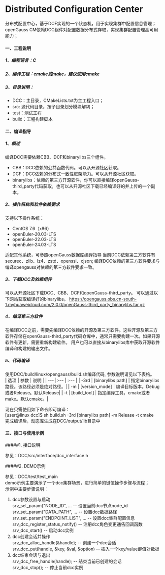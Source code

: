 # Distributed Configuration Center
分布式配置中心，基于DCF实现的一个状态机，用于实现集群中配置信息管理；
openGauss CM依赖DCC组件对配置数据分布式存取，实现集群配置管理高可用能力；

#### 一、工程说明
##### 1、编程语言：C
##### 2、编译工程：cmake或make，建议使用cmake
##### 3、目录说明：
-   DCC：主目录，CMakeLists.txt为主工程入口；
-   src: 源代码目录，按子目录划分模块解耦；
-   test：测试工程
-   build：工程构建脚本

#### 二、编译指导
##### 1、概述
编译DCC需要依赖CBB、DCF和binarylibs三个组件。
-   CBB：DCC依赖的公共函数代码。可以从开源社区获取。
-   DCF：DCC依赖的分布式一致性框架能力。可以从开源社区获取。
-   binarylibs：依赖的第三方开源软件，你可以直接编译openGauss-third_party代码获取，也可以从开源社区下载已经编译好的并上传的一个副本。

##### 2、操作系统和软件依赖要求
支持以下操作系统：
-   CentOS 7.6（x86）
-   openEuler-20.03-LTS
-   openEuler-22.03-LTS
-   openEuler-24.03-LTS

适配其他系统，可参照openGauss数据库编译指导
当前DCC依赖第三方软件有securec、zlib、lz4、zstd、openssl、cjson;
编译DCC依赖的第三方软件要求与编译opengauss对依赖的第三方软件要求一致。
##### 3、下载DCC及依赖组件
可以从开源社区下载DCC、CBB、DCF和openGauss-third_party。
可以通过以下网站获取编译好的binarylibs。
https://opengauss.obs.cn-south-1.myhuaweicloud.com/2.0.0/openGauss-third_party_binarylibs.tar.gz
##### 4、编译第三方软件
在编译DCC之前，需要先编译DCC依赖的开源及第三方软件。这些开源及第三方软件存储在openGauss-third_party代码仓库中，通常只需要构建一次。如果开源软件有更新，需要重新构建软件。
用户也可以直接从binarylibs库中获取开源软件编译和构建的输出文件。
##### 5、代码编译
使用DCC/build/linux/opengauss/build.sh编译代码, 参数说明请见以下表格。<br>
| 选项 | 参数               | 说明                                   |
| ---  |:---              | :---                                   |
| -3rd | [binarylibs path] | 指定binarylibs路径。该路径必须是绝对路径。|
| -m | [version_mode] | 编译目标版本，Debug或者Release。默认Release|
| -t   | [build_tool]      | 指定编译工具，cmake或者make。默认cmake。|

现在只需使用如下命令即可编译：<br>
[user@linux dcc]$ sh build.sh -3rd [binarylibs path] -m Release -t cmake<br>
完成编译后，动态库生成在DCC/output/lib目录中

#### 三、接口与使用示例
#####1. 接口说明

参见：DCC/src/interface/dcc_interface.h

#####2. DEMO示例

参见：DCC/test/test_main<br>
demo示例主要演示了一个dcc集群场景，进行简单的键值操作步骤与流程；<br>
示例中主要步骤说明：<br>
1. dcc参数设置与启动<br>
srv_set_param("NODE_ID", ...   -- 设置当前dcc节点node_id<br>
srv_set_param("DATA_PATH", ...   -- 设置dcc数据路径<br>
srv_set_param("ENDPOINT_LIST", ...   -- 设置dcc集群配置信息<br>
srv_dcc_register_status_notify()  -- 注册dcc角色变更通告回调函数<br>
srv_dcc_start() -- 启动dcc实例<br>
2. dcc创建会话并操作<br>
srv_dcc_alloc_handle(&handle); -- 创建一个dcc会话<br>
srv_dcc_put(handle, &key, &val, &option) -- 插入一个key/value键值对数据<br>
3. dcc结束会话与退出<br>
srv_dcc_free_handle(handle); -- 结束当前已创建的会话<br>
srv_dcc_stop(); -- 停止当前dcc实例<br>
